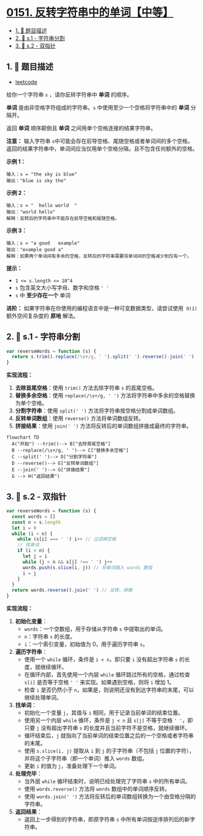 # [0151. 反转字符串中的单词【中等】](https://github.com/tnotesjs/TNotes.leetcode/tree/main/notes/0151.%20%E5%8F%8D%E8%BD%AC%E5%AD%97%E7%AC%A6%E4%B8%B2%E4%B8%AD%E7%9A%84%E5%8D%95%E8%AF%8D%E3%80%90%E4%B8%AD%E7%AD%89%E3%80%91)

<!-- region:toc -->

- [1. 📝 题目描述](#1--题目描述)
- [2. 🎯 s.1 - 字符串分割](#2--s1---字符串分割)
- [3. 🎯 s.2 - 双指针](#3--s2---双指针)

<!-- endregion:toc -->

## 1. 📝 题目描述

- [leetcode](https://leetcode.cn/problems/reverse-words-in-a-string)

给你一个字符串 `s` ，请你反转字符串中 **单词** 的顺序。

**单词** 是由非空格字符组成的字符串。`s` 中使用至少一个空格将字符串中的 **单词** 分隔开。

返回 **单词** 顺序颠倒且 **单词** 之间用单个空格连接的结果字符串。

**注意：** 输入字符串 `s`中可能会存在前导空格、尾随空格或者单词间的多个空格。返回的结果字符串中，单词间应当仅用单个空格分隔，且不包含任何额外的空格。

**示例 1：**

```
输入：s = "the sky is blue"
输出："blue is sky the"
```

**示例 2：**

```
输入：s = "  hello world  "
输出："world hello"
解释：反转后的字符串中不能存在前导空格和尾随空格。
```

**示例 3：**

```
输入：s = "a good   example"
输出："example good a"
解释：如果两个单词间有多余的空格，反转后的字符串需要将单词间的空格减少到仅有一个。
```

**提示：**

- `1 <= s.length <= 10^4`
- `s` 包含英文大小写字母、数字和空格 `' '`
- `s` 中 **至少存在一个** 单词

**进阶：** 如果字符串在你使用的编程语言中是一种可变数据类型，请尝试使用  `O(1)` 额外空间复杂度的 **原地** 解法。

## 2. 🎯 s.1 - 字符串分割

```js
var reverseWords = function (s) {
  return s.trim().replace(/\s+/g, ' ').split(' ').reverse().join(' ')
}
```

**实现流程：**

1. **去除首尾空格**：使用 `trim()` 方法去除字符串 `s` 的首尾空格。
2. **替换多余空格**：使用 `replace(/\s+/g, ' ')` 方法将字符串中多余的空格替换为单个空格。
3. **分割字符串**：使用 `split(' ')` 方法将字符串按空格分割成单词数组。
4. **反转单词数组**：使用 `reverse()` 方法将单词数组反转。
5. **拼接结果**：使用 `join(' ')` 方法将反转后的单词数组拼接成最终的字符串。

```mermaid
flowchart TD
  A("开始") --trim()--> B["去除首尾空格"]
  B --replace(/\s+/g, ' ')--> C["替换多余空格"]
  C --split(' ')--> D["分割字符串"]
  D --reverse()--> E["反转单词数组"]
  E --join(' ')--> G["拼接结果"]
  G --> H("返回结果")
```

## 3. 🎯 s.2 - 双指针

```js
var reverseWords = function (s) {
  const words = []
  const n = s.length
  let i = 0
  while (i < n) {
    while (s[i] === ' ') i++ // 过滤掉空格
    // 找单词
    if (i < n) {
      let j = i
      while (j < n && s[j] !== ' ') j++
      words.push(s.slice(i, j)) // 将单词插入 words 数组
      i = j
    }
  }
  return words.reverse().join(' ') // 反转、拼接
}
```

**实现流程：**

1. **初始化变量**：
   - `words`：一个空数组，用于存储从字符串 `s` 中提取出的单词。
   - `n`：字符串 `s` 的长度。
   - `i`：一个索引变量，初始值为 0，用于遍历字符串 `s`。
2. **遍历字符串**：
   - 使用一个 `while` 循环，条件是 `i < n`，即只要 `i` 没有超出字符串 `s` 的长度，就继续循环。
   - 在循环内部，首先使用一个内层 `while` 循环跳过所有的空格，通过检查 `s[i]` 是否等于空格 `' '` 来实现。如果遇到空格，则将 `i` 增加 1。
   - 检查 `i` 是否仍然小于 `n`，如果是，则说明还没有到达字符串的末尾，可以继续处理单词。
3. **找单词**：
   - 初始化一个变量 `j`，其值与 `i` 相同，用于记录当前单词的结束位置。
   - 使用另一个内层 `while` 循环，条件是 `j < n` 且 `s[j]` 不等于空格 `' '`，即只要 `j` 没有超出字符串 `s` 的长度并且当前字符不是空格，就继续循环。
   - 循环结束后，`j` 就指向了当前单词的结束位置之后的一个空格或者字符串的末尾。
   - 使用 `s.slice(i, j)` 提取从 `i` 到 `j` 的子字符串（不包括 `j` 位置的字符），并将这个子字符串（即一个单词）推入 `words` 数组。
   - 更新 `i` 的值为 `j`，准备处理下一个单词。
4. **处理完毕**：
   - 当外层 `while` 循环结束时，说明已经处理完了字符串 `s` 中的所有单词。
   - 使用 `words.reverse()` 方法将 `words` 数组中的单词顺序反转。
   - 使用 `words.join(' ')` 方法将反转后的单词数组转换为一个由空格分隔的字符串。
5. **返回结果**：
   - 返回上一步得到的字符串，即原字符串 `s` 中所有单词按逆序排列后的新字符串。
